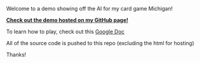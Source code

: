 Welcome to a demo showing off the AI for my card game Michigan!

**[Check out the demo hosted on my GitHub page!](https://lebrra.github.io/723_Final/MichiganAI)**

To learn how to play, check out this [Google Doc](https://docs.google.com/document/d/1hxhRMJ8DZuVupBb7lUnX9keg15R6joyLKB0o1mP54mI/edit?usp=sharing)

All of the source code is pushed to this repo (excluding the html for hosting)

Thanks!
